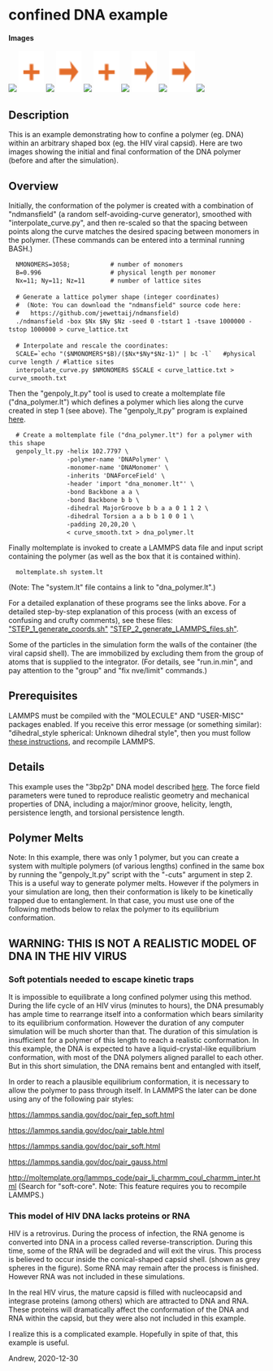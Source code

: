confined DNA example
==========

#### Images

<img src="http://moltemplate.org/images/DNA_3bp2p/3bp2p_dna_monomer_LR.jpg" width=160>
<img src="images/plus.svg" height=80>
<img src="http://moltemplate.org/images/DNA_3bp2p/HIV_capsid_2020/curve_ndmansfield_11x11x11_white_LR.jpg" width=200>
<img src="images/rightarrow.svg" height=80>
<img src="http://moltemplate.org/images/DNA_3bp2p/HIV_capsid_2020/dna_t=0_green+cyan_scale0.5_width0.2_bbk_occ_light2_LR.jpg" width=200>
<img src="images/plus.svg" height=80>
<img src="http://moltemplate.org/images/DNA_3bp2p/HIV_capsid_2020/capsid_bbk_occ_light3_LR.jpg" width=200>
<img src="images/rightarrow.svg" height=80>
<img src="http://moltemplate.org/images/DNA_3bp2p/HIV_capsid_2020/dna+capsid_t=0_scale0.5_green+cyan_bbk_occ_light2_LR.jpg" width=200>
<img src="images/rightarrow.svg" height=80>
<img src="http://moltemplate.org/images/DNA_3bp2p/HIV_capsid_2020/dna+capsid_t=8680000_green+cyan_bbk_occ_light2_LR.jpg" width=200>


## Description

This is an example demonstrating how to confine a polymer (eg. DNA)
within an arbitrary shaped box (eg. the HIV viral capsid).
Here are two images showing the initial and final conformation of
the DNA polymer (before and after the simulation).


## Overview

Initially, the conformation of the polymer is created with a combination
of "ndmansfield" (a random self-avoiding-curve generator), smoothed with
"interpolate_curve.py", and then re-scaled so that the spacing between points
along the curve matches the desired spacing between monomers in the polymer.
(These commands can be entered into a terminal running BASH.)

```shell
  NMONOMERS=3058;           # number of monomers
  B=0.996                   # physical length per monomer
  Nx=11; Ny=11; Nz=11       # number of lattice sites

  # Generate a lattice polymer shape (integer coordinates)
  #  (Note: You can download the "ndmansfield" source code here:
  #   https://github.com/jewettaij/ndmansfield)
  ./ndmansfield -box $Nx $Ny $Nz -seed 0 -tstart 1 -tsave 1000000 -tstop 1000000 > curve_lattice.txt

  # Interpolate and rescale the coordinates:
  SCALE=`echo "($NMONOMERS*$B)/($Nx*$Ny*$Nz-1)" | bc -l`   #physical curve length / #lattice sites
  interpolate_curve.py $NMONOMERS $SCALE < curve_lattice.txt > curve_smooth.txt
```

Then the "genpoly_lt.py" tool is used to create a moltemplate file
("dna_polymer.lt") which defines a polymer which lies along the curve
created in step 1 (see above).  The "genpoly_lt.py" program is explained
[here](https://github.com/jewettaij/moltemplate/blob/master/doc/doc_genpoly_lt.md).
```shell
  # Create a moltemplate file ("dna_polymer.lt") for a polymer with this shape
  genpoly_lt.py -helix 102.7797 \
                -polymer-name 'DNAPolymer' \
                -monomer-name 'DNAMonomer' \
                -inherits 'DNAForceField' \
                -header 'import "dna_monomer.lt"' \
                -bond Backbone a a \
                -bond Backbone b b \
                -dihedral MajorGroove b b a a 0 1 1 2 \
                -dihedral Torsion a a b b 1 0 0 1 \
                -padding 20,20,20 \
                < curve_smooth.txt > dna_polymer.lt
```

Finally moltemplate is invoked to create a LAMMPS data file and input script
containing the polymer (as well as the box that it is contained within).

```shell
  moltemplate.sh system.lt
```

(Note: The "system.lt" file contains a link to "dna_polymer.lt".)

For a detailed explanation of these programs see the links above.
For a detailed step-by-step explanation of this process
(with an excess of confusing and crufty comments),
see these files:
["STEP_1_generate_coords.sh"](STEP_1_generate_coords.sh)
["STEP_2_generate_LAMMPS_files.sh"](STEP_2_generate_LAMMPS_files.sh).


Some of the particles in the simulation form the walls of the container
(the viral capsid shell).  The are immobilized by excluding them from
the group of atoms that is supplied to the integrator.  (For details, see
"run.in.min", and pay attention to the "group" and "fix nve/limit" commands.)


##    Prerequisites

LAMMPS must be compiled with the "MOLECULE" AND "USER-MISC" packages enabled.
If you receive this error message (or something similar):
"dihedral_style spherical: Unknown dihedral style", then you must follow
[these instructions](https://lammps.sandia.gov/doc/Build_package.html),
and recompile LAMMPS.


## Details

This example uses the "3bp2p" DNA model described [here](../simple_dna_example).
The force field parameters were tuned to reproduce realistic geometry and
mechanical properties of DNA, including a major/minor groove, helicity, length,
persistence length, and torsional persistence length.


## Polymer Melts

Note: In this example, there was only 1 polymer, but you can create a
system with multiple polymers (of various lengths) confined in the same box
by running the "genpoly_lt.py" script with the "-cuts" argument in step 2.
This is a useful way to generate polymer melts.  However if the polymers
in your simulation are long, then their conformation is likely to be
kinetically trapped due to entanglement.  In that case, you must use
one of the following methods below to relax the polymer to its
equilibrium conformation.


## WARNING: THIS IS NOT A REALISTIC MODEL OF DNA IN THE HIV VIRUS

### Soft potentials needed to escape kinetic traps

It is impossible to equilibrate a long confined polymer using this method.
During the life cycle of an HIV virus (minutes to hours), the DNA
presumably has ample time to rearrange itself into a conformation
which bears similarity to its equilibrium conformation.
However the duration of any computer simulation will be much shorter than that.
The duration of this simulation is insufficient for a polymer
of this length to reach a realistic conformation.
In this example, the DNA is expected to have a liquid-crystal-like
equilibrium conformation, with most of the DNA polymers aligned
parallel to each other.  But in this short simulation, the DNA
remains bent and entangled with itself,


In order to reach a plausible equilibrium conformation,
it is necessary to allow the polymer to pass through itself.
In LAMMPS the later can be done using any of the following pair styles:

https://lammps.sandia.gov/doc/pair_fep_soft.html

https://lammps.sandia.gov/doc/pair_table.html

https://lammps.sandia.gov/doc/pair_soft.html

https://lammps.sandia.gov/doc/pair_gauss.html

http://moltemplate.org/lammps_code/pair_lj_charmm_coul_charmm_inter.html
(Search for "soft-core".  Note: This feature requires you to recompile LAMMPS.)

### This model of HIV DNA lacks proteins or RNA

HIV is a retrovirus.
During the process of infection, the RNA genome is converted into DNA
in a process called reverse-transcription.  During this time, some of the
RNA will be degraded and will exit the virus.
This process is believed to occur inside the conical-shaped capsid shell.
(shown as grey spheres in the figure).
Some RNA may remain after the process is finished.
However RNA was not included in these simulations.

In the real HIV virus, the mature capsid is filled with nucleocapsid and
integrase proteins (among others) which are attracted to DNA and RNA.
These proteins will dramatically affect the conformation of the DNA and RNA
within the capsid, but they were also not included in this example.

I realize this is a complicated example.
Hopefully in spite of that, this example is useful.

Andrew, 2020-12-30
